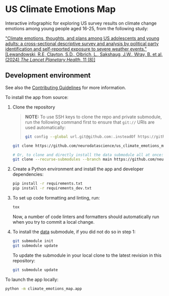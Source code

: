 # US Climate Emotions Map
Interactive infographic for exploring US survey results on climate change emotions among young people aged 16-25,
from the following study:

["Climate emotions, thoughts, and plans among US adolescents and young adults: a cross-sectional descriptive survey and analysis by political party identification and self-reported exposure to severe weather events."
[Lewandowski, R.E, Clayton, S.D., Olbrich, L., Sakshaug, J.W., Wray, B. et al, (2024)
_The Lancet Planetary Health_, 11 (8)]](https://www.thelancet.com/journals/lanplh/article/PIIS2542-5196(24)00229-8/fulltext)


## Development environment

See also the [Contributing Guidelines](CONTRIBUTING.md) for more information.

To install the app from source:

1. Clone the repository

    > **NOTE:** To use SSH keys to clone the repo and private submodule,
    > run the following command first to ensure that `git://` URls are used automatically:
    > ```bash
    > git config --global url.git@github.com:.insteadOf https://github.com/
    > ```

    ```bash
    git clone https://github.com/neurodatascience/us_climate_emotions_map.git

    # Or, to clone and directly install the data submodule all at once:
    git clone --recurse-submodules --branch main https://github.com/neurodatascience/us_climate_emotions_map.git
    ```

2. Create a Python environment and install the app and developer dependencies:

    ```bash
    pip install -r requirements.txt
    pip install -r requirements_dev.txt
    ```

2. To set up code formatting and linting, run:
    ```bash
    tox
    ```
    Now, a number of code linters and formatters should automatically run when you try to commit a local change.

3. To install the [data](https://github.com/neurodatascience/us_climate_emotions_data) submodule, if you did not do so in step 1:
    ```bash
    git submodule init
    git submodule update
    ```

    To update the submodule in your local clone to the latest revision in this repository:
    ```bash
    git submodule update
    ```

To launch the app locally:
```bash
python -m climate_emotions_map.app
```
